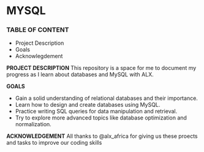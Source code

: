 # MYSQL


 ### TABLE OF CONTENT
 - Project Description
 - Goals
 - Acknowlegdement
 
 **PROJECT DESCRIPTION**
 This repository is a space for me to document my progress as I learn about databases and MySQL with ALX.

**GOALS**

-  Gain a solid understanding of relational databases and their importance.
- Learn how to design and create databases using MySQL.
- Practice writing SQL queries for data manipulation and retrieval.
- Try to explore more advanced topics like database optimization and normalization.

**ACKNOWLEDGEMENT**
All thanks to @alx_africa for giving us these proects and tasks to improve our coding skills
